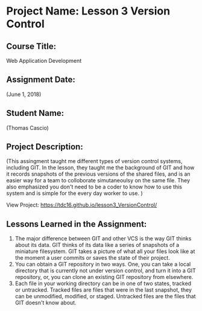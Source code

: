 # Project Name:  Lesson 3 Version Control


## Course Title:
Web Application Development

## Assignment Date:  
(June 1, 2018)

## Student Name:  
(Thomas Cascio)

## Project Description:
(This assingment taught me different types of version control systems, including GIT. In the lesson, they taught me the background of GIT and how it records snapshots of the previous versions of the shared files, and is an easier way for a team to colloborate simutaneoulsy on the same file. They also emphasized you don't need to be a coder to know how to use this system and is simple for the every day worker to use. )

View Project:
https://tdc16.github.io/lesson3_VersionControl/


## Lessons Learned in the Assignment:
1. The major difference between GIT and other VCS is the way GIT thinks about its data. GIT thinks of its data like a series of snapshots of a miniature filesystem. GIT takes a picture of what all your files look like at the moment a user commits or saves the state of their project.
2. You can obtain a GIT repository in two ways. One, you can take a local directory that is currently not under version control, and turn it into a GIT repository, or, you can clone an existing GIT repository from elsewhere.
3. Each file in your working directory can be in one of two states, tracked or untracked. Tracked files are files that were in the last snapshot, they can be unmodified, modified, or staged. Untracked files are the files that GIT doesn't know about.


